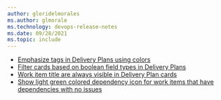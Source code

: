 ```yaml
---
author: gloridelmorales
ms.author: glmorale
ms.technology: devops-release-notes
ms.date: 09/28/2021
ms.topic: include
---
```


- [Emphasize tags in Delivery Plans using colors](#emphasize-tags-in-delivery-plans-using-colors)
- [Filter cards based on boolean field types in Delivery Plans](#filter-cards-based-on-boolean-field-types-in-delivery-plans)
- [Work item title are always visible in Delivery Plan cards](#work-item-title-are-always-visible-in-delivery-plan-cards)
- [Show light green colored dependency icon for work items that have dependencies with no issues](#show-light-green-colored-dependency-icon-for-work-items-that-have-dependencies-with-no-issues)